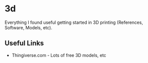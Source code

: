 # 3d
Everything I found useful getting started in 3D printing (References, Software, Models, etc).

## Useful Links
- Thingiverse.com - Lots of free 3D models, etc
